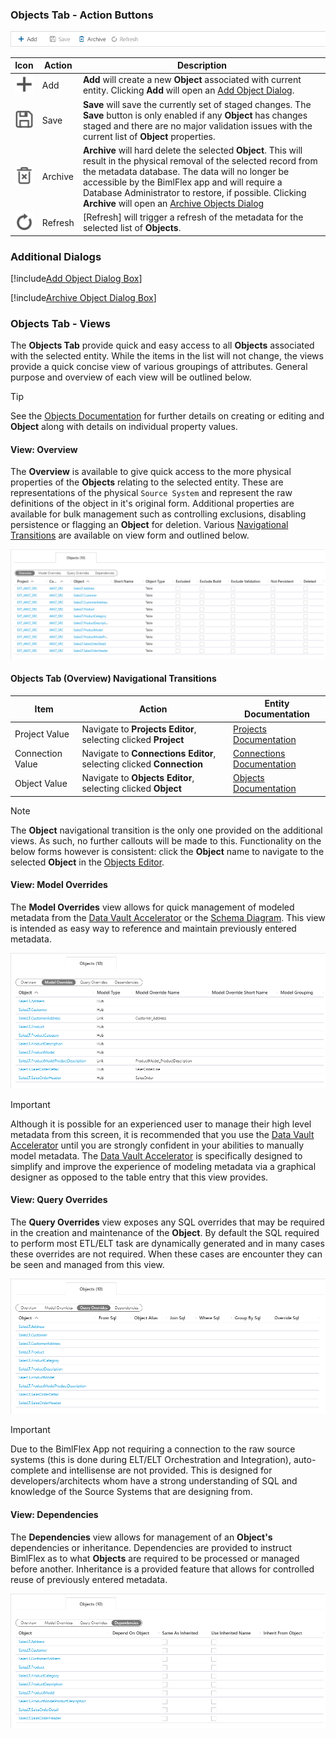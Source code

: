 ### Objects Tab - Action Buttons

<img
    src="images/bimlflex-app-tab-objects-actions.png"
    class="border-image"
    title="Objects Tab - Action Buttons"
/>

|Icon|Action|Description|
|-|-|-|
|<div class="icon-col m-5"><img src="images/svg-icons/add.svg" /></div>|<span class="nowrap-col m-5">Add</span>|**Add** will create a new **Object** associated with current entity. Clicking **Add** will open an [Add Object Dialog](#add-object-dialog-box).|
|<div class="icon-col m-5"><img src="images/svg-icons/save.svg" /></div>|<span class="nowrap-col m-5">Save</span>| **Save** will save the currently set of staged changes.  The **Save** button is only enabled if any **Object** has changes staged and there are no major validation issues with the current list of **Object** properties.|
|<div class="icon-col m-5"><img src="images/svg-icons/archive-delete.svg" /></div>|<span class="nowrap-col m-5">Archive</span>|**Archive** will hard delete the selected **Object**.  This will result in the physical removal of the selected record from the metadata database.  The data will no longer be accessible by the BimlFlex app and will require a Database Administrator to restore, if possible. Clicking **Archive** will open an [Archive Objects Dialog](#archive-object-dialog-box)|
|<div class="icon-col m-5"><img src="images/svg-icons/refresh.svg" /></div>|<span class="nowrap-col m-5">Refresh</span>|[Refresh] will trigger a refresh of the metadata for the selected list of **Objects**.|

### Additional Dialogs

[!include[Add Object Dialog Box](_dialog-add-object.md)]

[!include[Archive Object Dialog Box](_dialog-archive-object-list.md)]

### Objects Tab - Views

The **Objects Tab** provide quick and easy access to all **Objects** associated with the selected entity.  While the items in the list will not change, the views provide a quick concise view of various groupings of attributes.  General purpose and overview of each view will be outlined below.

> [!TIP]
> See the [Objects Documentation](objects.md) for further details on creating or editing and **Object** along with details on individual property values.

#### View: Overview

The **Overview** is available to give quick access to the more physical properties of the **Objects** relating to the selected entity.  These are representations of the physical `Source System` and represent the raw definitions of the object in it's original form.  Additional properties are available for bulk management such as controlling exclusions, disabling persistence or flagging an **Object** for deletion.  Various [Navigational Transitions](#objects-tab-overview-navigational-transitions) are available on view form and outlined below.

<img
    src="images/bimlflex-app-tab-objects-view-overview.png"
    class="border-image"
    title="Objects Tab - Overview View"
/>

#### Objects Tab (Overview) Navigational Transitions
|Item|Action|Entity Documentation|
|-|-|-|
|Project Value|Navigate to **Projects Editor**, selecting clicked **Project**|[Projects Documentation](projects.md)
|Connection Value|Navigate to **Connections Editor**, selecting clicked **Connection**|[Connections Documentation](connections.md)
|Object Value|Navigate to **Objects Editor**, selecting clicked **Object**|[Objects Documentation](objects.md)

> [!NOTE]
> The **Object** navigational transition is the only one provided on the additional views.  As such, no further callouts will be made to this.  Functionality on the below forms however is consistent: click the **Object** name to navigate to the selected **Object** in the [Objects Editor](objects.md).

#### View: Model Overrides

The **Model Overrides** view allows for quick management of modeled metadata from the [Data Vault Accelerator](..\modeling-tools\accelerator.md) or the [Schema Diagram](..\modeling-tools\schema-diagram.md).  This view is intended as easy way to reference and maintain previously entered metadata.

<img
    src="images/bimlflex-app-tab-objects-view-model-overrides.png"
    class="border-image"
    title="Objects Tab - Model Overrides View"
/>

> [!IMPORTANT]
> Although it is possible for an experienced user to manage their high level metadata from this screen, it is recommended that you use the [Data Vault Accelerator](..\modeling-tools\accelerator.md) until you are strongly confident in your abilities to manually model metadata.  The [Data Vault Accelerator](..\modeling-tools\accelerator.md) is specifically designed to simplify and improve the experience of modeling metadata via a graphical designer as opposed to the table entry that this view provides.

#### View: Query Overrides

The **Query Overrides** view exposes any SQL overrides that may be required in the creation and maintenance of the **Object**.  By default the SQL required to perform most ETL/ELT task are dynamically generated and in many cases these overrides are not required.  When these cases are encounter they can be seen and managed from this view.

<img
    src="images/bimlflex-app-tab-objects-view-query-overrides.png"
    class="border-image"
    title="Objects Tab - Query Overrides View"
/>

> [!IMPORTANT]
> Due to the BimlFlex App not requiring a connection to the raw source systems (this is done during ELT/ELT Orchestration and Integration), auto-complete and intellisense are not provided.  This is designed for developers/architects whom have a strong understanding of SQL and knowledge of the Source Systems that are designing from.

#### View: Dependencies

The **Dependencies** view allows for management of an **Object's** dependencies or inheritance.  Dependencies are provided to instruct BimlFlex as to what **Objects** are required to be processed or managed before another.  Inheritance is a provided feature that allows for controlled reuse of previously entered metadata.

<img
    src="images/bimlflex-app-tab-objects-view-dependencies.png"
    class="border-image"
    title="Objects Tab - Dependencies View"
/>

[//]: # (TODO: Add Links for Dependencies and Inheritance documentation.)

[//]: # (> [!TIP])

[//]: # (> For more information about dependencies and inheritance refer to the appropriate link\(s\) below:  )

[//]: # (> [Object Dependencies]  - Links to come...  )

[//]: # (> [Object Inheritance]  - Links to come...  )
